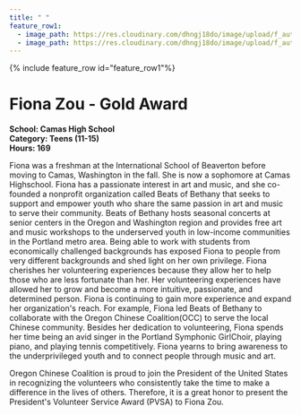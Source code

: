 ```yaml
---
title: " "
feature_row1:
  - image_path: https://res.cloudinary.com/dhngj18do/image/upload/f_auto,q_auto/v1/images/pvsa/2021_Fiona_Zou
  - image_path: https://res.cloudinary.com/dhngj18do/image/upload/f_auto,q_auto/v1/images/activities/year_2021
---
```


{% include feature_row id="feature_row1"%}

# Fiona Zou - Gold Award

**School: Camas High School**  
**Category: Teens (11-15)**  
**Hours: 169**  

Fiona was a freshman at the International School of Beaverton before moving to Camas, Washington in the fall. She is now a sophomore at Camas Highschool. Fiona has a passionate interest in art and music, and she co-founded a nonprofit organization called Beats of Bethany that seeks to support and empower youth who share the same passion in art and music to serve their community. Beats of Bethany hosts seasonal concerts at senior centers in the Oregon and Washington region and provides free art and music workshops to the underserved youth in low-income communities in the Portland metro area. Being able to work with students from economically challenged backgrounds has exposed Fiona to people from very different backgrounds and shed light on her own privilege. Fiona cherishes her volunteering experiences because they allow her to help those who are less fortunate than her. Her volunteering experiences have allowed her to grow and become a more intuitive, passionate, and determined person. Fiona is continuing to gain more experience and expand her organization's reach. For example, Fiona led Beats of Bethany to collaborate with the Oregon Chinese Coalition(OCC) to serve the local Chinese community. Besides her dedication to volunteering, Fiona spends her time being an avid singer in the Portland Symphonic GirlChoir, playing piano, and playing tennis competitively. Fiona yearns to bring awareness to the underprivileged youth and to connect people through music and art.

Oregon Chinese Coalition is proud to join the President of the United States in recognizing the volunteers who consistently take the time to make a difference in the lives of others. Therefore, it is a great honor to present the President's Volunteer Service Award (PVSA) to Fiona Zou.
